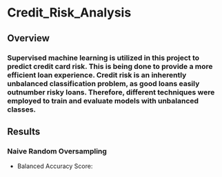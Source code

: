 # Credit_Risk_Analysis

## Overview
### Supervised machine learning is utilized in this project to predict credit card risk. This is being done to provide a more efficient loan experience. Credit risk is an inherently unbalanced classification problem, as good loans easily outnumber risky loans. Therefore, different techniques were employed to train and evaluate models with unbalanced classes.

## Results
### Naive Random Oversampling
* Balanced Accuracy Score: 
